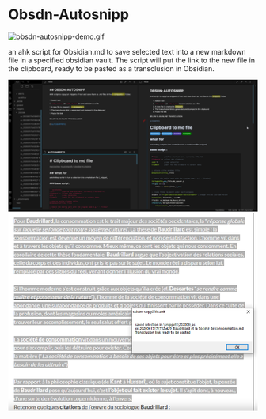 # Obsdn-Autosnipp
![obsdn-autosnipp-demo.gif](https://github.com/cannibalox/Obsdn-Autosnipp/blob/master/obsdn-autosnipp-demo.gif)

an ahk script for Obsidian.md to save selected text into a new markdown file in a specified obsidian vault. The script will put the link to the new file in the clipboard, ready to be pasted as a transclusion in Obsidian.

![Obsidian-autosnipp.png](https://github.com/cannibalox/Obsdn-Autosnipp/blob/master/Obsidian-autosnipp.png)
![obsdn-autosnipp_firefox.png](https://github.com/cannibalox/Obsdn-Autosnipp/blob/master/obsdn-autosnipp_firefox.png)


